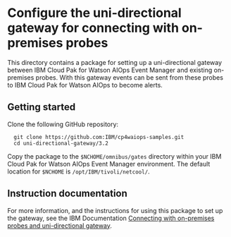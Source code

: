 # Configure the uni-directional gateway for connecting with on-premises probes

This directory contains a package for setting up a uni-directional gateway between IBM Cloud Pak for Watson AIOps Event Manager and existing on-premises probes. With this gateway events can be sent from these probes to IBM Cloud Pak for Watson AIOps to become alerts.

## Getting started

Clone the following GitHub repository:

```
  git clone https://github.com:IBM/cp4waiops-samples.git
  cd uni-directional-gateway/3.2
```

Copy the package to the `$NCHOME/omnibus/gates` directory within your IBM Cloud Pak for Watson AIOps Event Manager environment. The default location for `$NCHOME` is `/opt/IBM/tivoli/netcool/`.

## Instruction documentation

For more information, and the instructions for using this package to set up the gateway, see the IBM Documentation [Connecting with on-premises probes and uni-directional gateway](https://ibm.biz/aiops_unidirectgate).
